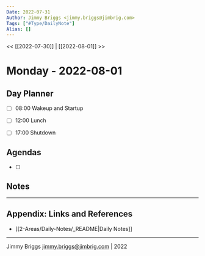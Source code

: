 ```yaml
---
Date: 2022-07-31
Author: Jimmy Briggs <jimmy.briggs@jimbrig.com>
Tags: ["#Type/DailyNote"]
Alias: []
---
```


<< [[2022-07-30]] | [[2022-08-01]] >>

# Monday - 2022-08-01

## Day Planner

- [ ] 08:00 Wakeup and Startup
- [ ] 12:00 Lunch
- [ ] 17:00 Shutdown


## Agendas

- [ ] 

## Notes


***

## Appendix: Links and References

- [[2-Areas/Daily-Notes/_README|Daily Notes]]

***

Jimmy Briggs <jimmy.briggs@jimbrig.com> | 2022
